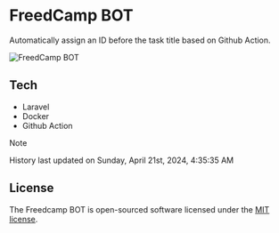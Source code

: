 # FreedCamp BOT

Automatically assign an ID before the task title based on Github Action.

![FreedCamp BOT](https://repository-images.githubusercontent.com/737932867/7d34798b-2680-471c-b089-a78a718d3d6a)

## Tech

- Laravel
- Docker
- Github Action

> [!NOTE]  
> History last updated on Sunday, April 21st, 2024, 4:35:35 AM

## License

The Freedcamp BOT is open-sourced software licensed under the [MIT license](https://opensource.org/licenses/MIT).
